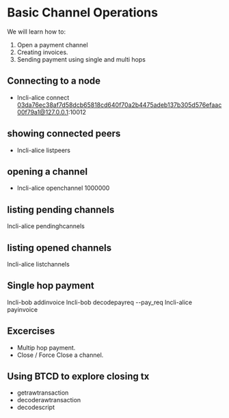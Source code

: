 
# Basic Channel Operations
We will learn how to:
1. Open a payment channel
2. Creating invoices.
2. Sending payment using single and multi hops

## Connecting to a node
* lncli-alice connect 03da76ec38af7d58dcb65818cd640f70a2b4475adeb137b305d576efaac00f79a1@127.0.0.1:10012

## showing connected peers
* lncli-alice listpeers

## opening a channel
* lncli-alice openchannel <bob pub key> 1000000

## listing pending channels
lncli-alice pendinghcannels

## listing opened channels
lncli-alice listchannels

## Single hop payment
lncli-bob addinvoice
lncli-bob decodepayreq --pay_req <payment request>
lncli-alice payinvoice

## Excercises
* Multip hop payment.
* Close / Force Close a channel.

## Using BTCD to explore closing tx
* getrawtransaction
* decoderawtransaction
* decodescript